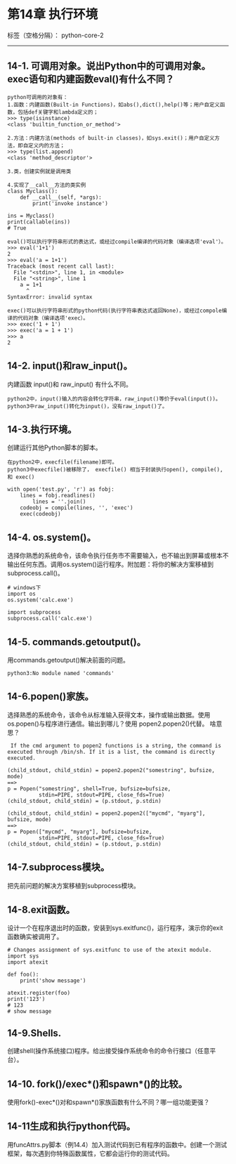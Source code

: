 # 第14章 执行环境

标签（空格分隔）： python-core-2

---

## 14-1. 可调用对象。说出Python中的可调用对象。exec语句和内建函数eval()有什么不同？
```
python可调用的对象有：
1.函数：内建函数(Built-in Functions)，如abs(),dict(),help()等；用户自定义函数，包括def关键字和lambda定义的；
>>> type(isinstance)
<class 'builtin_function_or_method'>

2.方法：内建方法(methods of built-in classes)，如sys.exit()；用户自定义方法，即自定义内的方法；
>>> type(list.append)
<class 'method_descriptor'>

3.类，创建实例就是调用类

4.实现了__call__方法的类实例
class Myclass():
    def __call__(self, *args):
        print('invoke instance')

ins = Myclass()
print(callable(ins))
# True
```
```
eval()可以执行字符串形式的表达式，或经过compile编译的代码对象（编译选项'eval'）。
>>> eval('1+1')
2
>>> eval('a = 1+1')
Traceback (most recent call last):
  File "<stdin>", line 1, in <module>
  File "<string>", line 1
    a = 1+1
      ^
SyntaxError: invalid syntax

exec()可以执行字符串形式的python代码(执行字符串表达式返回None)，或经过compole编译的代码对象（编译选项'exec）。
>>> exec('1 + 1')
>>> exec('a = 1 + 1')
>>> a
2
```
## 14-2. input()和raw_input()。
内建函数 input()和 raw_input() 有什么不同。
```
python2中，input()输入的内容会转化字符串，raw_input()等价于eval(input())。
python3中raw_input()转化为input()，没有raw_input()了。
```

## 14-3.执行环境。
创建运行其他Python脚本的脚本。
```
在python2中，execfile(filename)即可。
python3中execfile()被移除了， execfile() 相当于封装执行open(), compile(), 和 exec()

with open('test.py', 'r') as fobj:
    lines = fobj.readlines()
        lines = ''.join()
    codeobj = compile(lines, '', 'exec')
    exec(codeobj)
```

## 14-4. os.system()。
选择你熟悉的系统命令，该命令执行任务市不需要输入，也不输出到屏幕或根本不输出任何东西。调用os.system()运行程序。附加题：将你的解决方案移植到subprocess.call()。
```
# windows下
import os 
os.system('calc.exe')

import subprocess
subprocess.call('calc.exe')
```

## 14-5. commands.getoutput()。
用commands.getoutput()解决前面的问题。
```
python3:No module named 'commands'
```

## 14-6.popen()家族。
选择熟悉的系统命令，该命令从标准输入获得文本，操作或输出数据。使用os.popen()与程序进行通信。输出到哪儿？使用 popen2.popen2()代替。
啥意思？
```
 If the cmd argument to popen2 functions is a string, the command is executed through /bin/sh. If it is a list, the command is directly executed.
 
(child_stdout, child_stdin) = popen2.popen2("somestring", bufsize, mode)
==>
p = Popen("somestring", shell=True, bufsize=bufsize,
          stdin=PIPE, stdout=PIPE, close_fds=True)
(child_stdout, child_stdin) = (p.stdout, p.stdin)

(child_stdout, child_stdin) = popen2.popen2(["mycmd", "myarg"], bufsize, mode)
==>
p = Popen(["mycmd", "myarg"], bufsize=bufsize,
          stdin=PIPE, stdout=PIPE, close_fds=True)
(child_stdout, child_stdin) = (p.stdout, p.stdin)
```
## 14-7.subprocess模块。
把先前问题的解决方案移植到subprocess模块。

## 14-8.exit函数。
设计一个在程序退出时的函数，安装到sys.exitfunc()，运行程序，演示你的exit函数确实被调用了。
```
# Changes assignment of sys.exitfunc to use of the atexit module.
import sys  
import atexit
  
def foo():  
    print('show message')  

atexit.register(foo)  
print('123')  
# 123
# show message
```

## 14-9.Shells.
创建shell(操作系统接口)程序。给出接受操作系统命令的命令行接口（任意平台）。



## 14-10. fork()/exec*()和spawn*()的比较。
使用fork()-exec*()对和spawn*()家族函数有什么不同？哪一组功能更强？

## 14-11生成和执行python代码。
用funcAttrs.py脚本（例14.4）加入测试代码到已有程序的函数中。创建一个测试框架，每次遇到你特殊函数属性，它都会运行你的测试代码。
